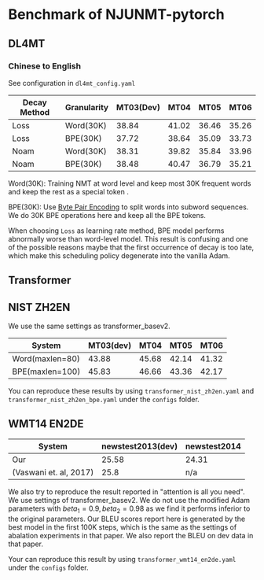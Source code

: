 # Benchmark of NJUNMT-pytorch

## DL4MT

### Chinese to English

See configuration in  ```dl4mt_config.yaml```

| **Decay Method** | **Granularity** | **MT03(Dev)** | **MT04**  | **MT05**  | **MT06**  |
|--------------|-------------|-----------|-------|-------|-------|
| Loss         | Word(30K)   | 38.84     | 41.02 | 36.46 | 35.26 |
| Loss         | BPE(30K)    | 37.72     | 38.64 | 35.09 | 33.73 |
| Noam         | Word(30K)   | 38.31     | 39.82 | 35.84 | 33.96 |
| Noam         | BPE(30K)    | 38.48     | 40.47 | 36.79 | 35.21 |

Word(30K): Training NMT at word level and keep most 30K frequent words and keep the rest as a special token <UNK>.

BPE(30K): Use [Byte Pair Encoding](https://github.com/rsennrich/subword-nmt) to split words into subword sequences.
We do 30K BPE operations here and keep all the BPE tokens.

When choosing ```Loss``` as learning rate method, BPE model performs abnormally worse than word-level model. This result
is confusing and one of the possible reasons maybe that the first occurrence of decay is too late, which make this scheduling
policy degenerate into the vanilla Adam.


## Transformer

##  NIST ZH2EN

We use the same settings as transformer_basev2.

| System |MT03(dev) | MT04  | MT05  | MT06  |
|--------------|-----------|-------|-------|-------|
| Word(maxlen=80)         | 43.88     | 45.68 | 42.14 | 41.32 |
| BPE(maxlen=100) | 45.83 | 46.66 | 43.36 | 42.17 |

You can reproduce these results by using ```transformer_nist_zh2en.yaml``` and ```transformer_nist_zh2en_bpe.yaml``` under the ```configs``` folder.

## WMT14 EN2DE

| System | newstest2013(dev) | newstest2014 |
|-----|-------------------|--------------|
| Our | 25.58 | 24.31 |
| (Vaswani et. al, 2017) | 25.8 | n/a |

We also try to reproduce the result reported in "attention is all you need". We use settings of transformer_basev2. We do not use the modified Adam parameters with $beta_1 = 0.9, beta_2=0.98$ as we find it performs inferior to the original parameters. Our BLEU scores report here is generated by the best model in the first 100K steps, which is the same as the settings of abalation experiments in that paper. We also report the BLEU on dev data in that paper.

Your can reproduce this result by using ```transformer_wmt14_en2de.yaml``` under the ```configs``` folder.